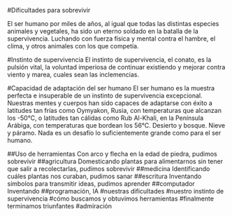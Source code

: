 #Dificultades para sobrevivir

El ser humano por miles de años, al igual que todas las distintas especies animales y vegetales,
ha sido un eterno soldado en la batalla de la supervivencia. Luchando con fuerza física y mental
contra el hambre, el clima, y otros animales con los que competía.

#Instinto de supervivencia
El instinto de supervivencia, el conato, es la pulsión vital, la voluntad imperiosa de continuar existiendo y mejorar contra
viento y marea, cuales sean las inclemencias.


#Capacidad de adaptación del ser humano
    El ser humano es la muestra perfecta e insuperable de un instinto de supervivencia excepcional.
    Nuestras mentes y cuerpos han sido capaces de adaptarse con éxito a latitudes tan frías como Oymyakon, Rusia, con temperaturas
    que alcanzan los -50°C, o latitudes tan cálidas como Rub Al-Khali, en la Península Arábiga, con temperaturas que bordean los 56°C. Desierto y bosque. Nieve y páramo. Nada es un desafío lo suficientemente grande como para el ser humano.

   ##Uso de herramientas
   Con arco y flecha en la edad de piedra, pudimos sobrevivir
   ##agricultura
   Domesticando plantas para alimentarnos sin tener que salir a recolectarlas, pudimos sobrevivir
   ##medicina
   Identificando cuáles plantas nos curaban, pudimos sanar
   ##escritura
   Inventando símbolos para transmitir ideas, pudimos aprender
   ##computador
   Inventando 
   ##programación, IA
#nuestras dificultades 
#nuestro instinto de supervivencia 
#cómo buscamos y obtuvimos herramientas 
#finalmente terminamos triunfantes 
#admiración 
